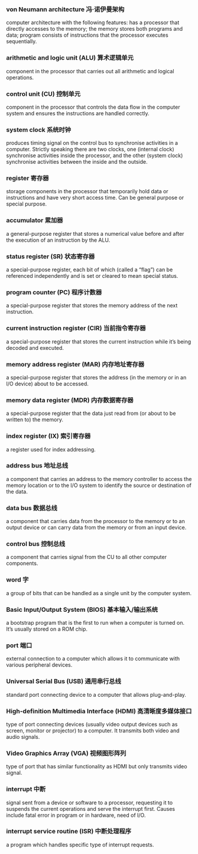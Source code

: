 ### von Neumann architecture 冯·诺伊曼架构
computer architecture with the following features: has a processor that directly
accesses to the memory; the memory stores both programs and data; program
consists of instructions that the processor executes sequentially.

### arithmetic and logic unit (ALU) 算术逻辑单元
component in the processor that carries out all arithmetic and logical
operations.

### control unit (CU) 控制单元
component in the processor that controls the data flow in the computer system
and ensures the instructions are handled correctly.

### system clock 系统时钟
produces timing signal on the control bus to synchronise activities in a
computer.  Strictly speaking there are two clocks, one (internal clock)
synchronise activities inside the processor, and the other (system clock)
synchronise activities between the inside and the outside.

### register 寄存器
storage components in the processor that temporarily hold data or instructions
and have very short access time.  Can be general purpose or special purpose.

### accumulator 累加器
a general-purpose register that stores a numerical value before and after the
execution of an instruction by the ALU.

### status register (SR) 状态寄存器
a special-purpose register, each bit of which (called a “flag”) can be
referenced independently and is set or cleared to mean special status.

### program counter (PC) 程序计数器
a special-purpose register that stores the memory address of the next
instruction.

### current instruction register (CIR) 当前指令寄存器
a special-purpose register that stores the current instruction while it’s being
decoded and executed.

### memory address register (MAR) 内存地址寄存器
a special-purpose register that stores the address (in the memory or in an I/O
device) about to be accessed.

### memory data register (MDR) 内存数据寄存器
a special-purpose register that the data just read from (or about to be written
to) the memory.

### index register (IX) 索引寄存器
a register used for index addressing.

### address bus 地址总线
a component that carries an address to the memory controller to access the
memory location or to the I/O system to identify the source or destination of
the data.

### data bus 数据总线
a component that carries data from the processor to the memory or to an output
device or can carry data from the memory or from an input device.

### control bus 控制总线
a component that carries signal from the CU to all other computer components.

### word 字
a group of bits that can be handled as a single unit by the computer system.

### Basic Input/Output System (BIOS) 基本输入/输出系统
a bootstrap program that is the first to run when a computer is turned on.
It’s usually stored on a ROM chip.

### port 端口
external connection to a computer which allows it to communicate with various
peripheral devices.

### Universal Serial Bus (USB) 通用串行总线
standard port connecting device to a computer that allows plug-and-play.

### High-definition Multimedia Interface (HDMI) 高清晰度多媒体接口
type of port connecting devices (usually video output devices such as screen,
monitor or projector) to a computer.  It transmits both video and audio signals.

### Video Graphics Array (VGA) 视频图形阵列
type of port that has similar functionality as HDMI but only transmits video
signal.

### interrupt 中断
signal sent from a device or software to a processor, requesting it to suspends
the current operations and serve the interrupt first.  Causes include fatal
error in program or in hardware, need of I/O.

### interrupt service routine (ISR) 中断处理程序
a program which handles specific type of interrupt requests.
